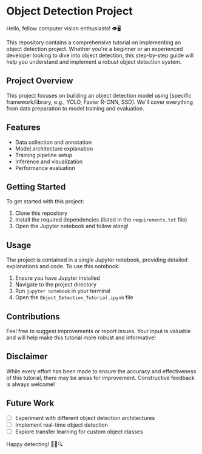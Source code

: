# Object Detection Project

Hello, fellow computer vision enthusiasts! 👁️🖥️

This repository contains a comprehensive tutorial on implementing an object detection project. Whether you're a beginner or an experienced developer looking to dive into object detection, this step-by-step guide will help you understand and implement a robust object detection system.

## Project Overview

This project focuses on building an object detection model using [specific framework/library, e.g., YOLO, Faster R-CNN, SSD]. We'll cover everything from data preparation to model training and evaluation.

## Features

- Data collection and annotation
- Model architecture explanation
- Training pipeline setup
- Inference and visualization
- Performance evaluation

## Getting Started

To get started with this project:

1. Clone this repository
2. Install the required dependencies (listed in the `requirements.txt` file)
3. Open the Jupyter notebook and follow along!

## Usage

The project is contained in a single Jupyter notebook, providing detailed explanations and code. To use this notebook:

1. Ensure you have Jupyter installed
2. Navigate to the project directory
3. Run `jupyter notebook` in your terminal
4. Open the `Object_Detection_Tutorial.ipynb` file

## Contributions

Feel free to suggest improvements or report issues. Your input is valuable and will help make this tutorial more robust and informative!

## Disclaimer

While every effort has been made to ensure the accuracy and effectiveness of this tutorial, there may be areas for improvement. Constructive feedback is always welcome!

## Future Work

- [ ] Experiment with different object detection architectures
- [ ] Implement real-time object detection
- [ ] Explore transfer learning for custom object classes

Happy detecting! 🕵️‍♂️🔍
